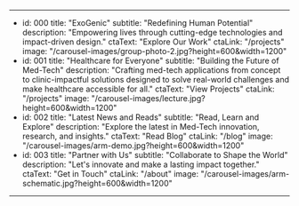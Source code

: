 ---
  - id: 000
    title: "ExoGenic"
    subtitle: "Redefining Human Potential"
    description: "Empowering lives through cutting-edge technologies and impact-driven design."
    ctaText: "Explore Our Work"
    ctaLink: "/projects"
    image: "/carousel-images/group-photo-2.jpg?height=600&width=1200"
  - id: 001
    title: "Healthcare for Everyone"
    subtitle: "Building the Future of Med-Tech"
    description: "Crafting med-tech applications from concept to clinic-impactful solutions designed to solve real-world challenges and make healthcare accessible for all."
    ctaText: "View Projects"
    ctaLink: "/projects"
    image: "/carousel-images/lecture.jpg?height=600&width=1200"
  - id: 002
    title: "Latest News and Reads"
    subtitle: "Read, Learn and Explore"
    description: "Explore the latest in Med-Tech innovation, research, and insights."
    ctaText: "Read Blog"
    ctaLink: "/blog"
    image: "/carousel-images/arm-demo.jpg?height=600&width=1200"
  - id: 003
    title: "Partner with Us"
    subtitle: "Collaborate to Shape the World"
    description: "Let's innovate and make a lasting impact together."
    ctaText: "Get in Touch"
    ctaLink: "/about"
    image: "/carousel-images/arm-schematic.jpg?height=600&width=1200"
---